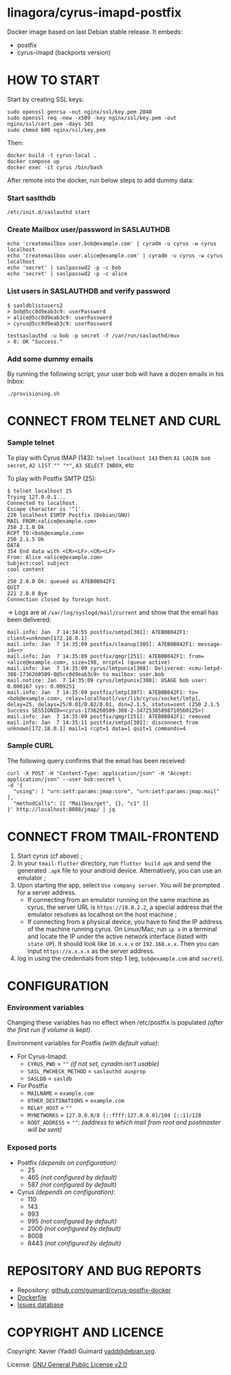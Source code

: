 # linagora/cyrus-imapd-postfix

Docker image based on last Debian stable release. It embeds:
 * postfix
 * cyrus-imapd (backports version)

# HOW TO START

Start by creating SSL keys:

```
sudo openssl genrsa -out nginx/ssl/key.pem 2048
sudo openssl req -new -x509 -key nginx/ssl/key.pem -out nginx/ssl/cert.pem -days 365
sudo chmod 600 nginx/ssl/key.pem
```

Then:


```
docker build -t cyrus-local .
docker compose up
docker exec -it cyrus /bin/bash
```
After remote into the docker, run below steps to add dummy data:
### Start saslthdb
```
/etc/init.d/saslauthd start
```
### Create Mailbox user/password in SASLAUTHDB
```
echo 'createmailbox user.bob@example.com' | cyradm -u cyrus -w cyrus localhost
echo 'createmailbox user.alice@example.com' | cyradm -u cyrus -w cyrus localhost
echo 'secret' | saslpasswd2 -p -c bob
echo 'secret' | saslpasswd2 -p -c alice
```
### List users in SASLAUTHDB and verify password
```
$ sasldblistusers2
> bob@5cc0d9eab3c9: userPassword
> alice@5cc0d9eab3c9: userPassword
> cyrus@5cc0d9eab3c9: userPassword
```
```
testsaslauthd -u bob -p secret -f /var/run/saslauthd/mux
> 0: OK "Success."
```

### Add some dummy emails
By running the following script, your user bob will have a dozen emails in his Inbox:
```
./provisioning.sh
```

# CONNECT FROM TELNET AND CURL
### Sample telnet
To play with Cyrus IMAP (143):
`telnet localhost 143` then `A1 LOGIN bob secret`, `A2 LIST "" "*"`, `A3 SELECT INBOX`, etc

To play with Postfix SMTP (25):
```
$ telnet localhost 25
Trying 127.0.0.1...
Connected to localhost.
Escape character is '^]'.
220 localhost ESMTP Postfix (Debian/GNU)
MAIL FROM:<alice@example.com>
250 2.1.0 Ok
RCPT TO:<bob@example.com>
250 2.1.5 Ok
DATA
354 End data with <CR><LF>.<CR><LF>
From: Alice <alice@example.com>
Subject:cool subject
cool content
.
250 2.0.0 Ok: queued as A7EB0B042F1
QUIT
221 2.0.0 Bye
Connection closed by foreign host.
```
-> Logs are at `/var/log/syslogd/mail/current` and show that the email has been delivered:
```
mail.info: Jan  7 14:34:55 postfix/smtpd[301]: A7EB0B042F1: client=unknown[172.18.0.1]
mail.info: Jan  7 14:35:09 postfix/cleanup[305]: A7EB0B042F1: message-id=<>
mail.info: Jan  7 14:35:09 postfix/qmgr[251]: A7EB0B042F1: from=<alice@example.com>, size=198, nrcpt=1 (queue active)
mail.info: Jan  7 14:35:09 cyrus/lmtpunix[308]: Delivered: <cmu-lmtpd-308-1736260509-0@5cc0d9eab3c9> to mailbox: user.bob
mail.notice: Jan  7 14:35:09 cyrus/lmtpunix[308]: USAGE bob user: 0.006167 sys: 0.009251
mail.info: Jan  7 14:35:09 postfix/lmtp[307]: A7EB0B042F1: to=<bob@example.com>, relay=localhost[/var/lib/cyrus/socket/lmtp], delay=25, delays=25/0.01/0.02/0.01, dsn=2.1.5, status=sent (250 2.1.5 Success SESSIONID=<cyrus-1736260509-308-2-14725385898710560125>)
mail.info: Jan  7 14:35:09 postfix/qmgr[251]: A7EB0B042F1: removed
mail.info: Jan  7 14:35:11 postfix/smtpd[301]: disconnect from unknown[172.18.0.1] mail=1 rcpt=1 data=1 quit=1 commands=4
```

### Sample CURL
The following query confirms that the email has been received:
```
curl -X POST -H "Content-Type: application/json" -H "Accept: application/json" --user bob:secret \
-d '{
  "using": [ "urn:ietf:params:jmap:core", "urn:ietf:params:jmap:mail" ],
  "methodCalls": [[ "Mailbox/get", {}, "c1" ]]
}' http://localhost:8008/jmap/ | jq
```

# CONNECT FROM TMAIL-FRONTEND
1. Start cyrus (cf above) ;
2. In your `tmail-flutter` directory, run `flutter build apk` and send the generated `.apk` file to your android device. Alternatively, you can use an emulator ;
3. Upon starting the app, select `Use company server`. You will be prompted for a server address.
   - If connecting from an emulator running on the same machine as cyrus, the server URL is `https://10.0.2.2`, a special address that the emulator resolves as localhost on the host machine ;
   - If connecting from a physical device, you have to find the IP address of the machine running cyrus. On Linux/Mac, run `ip a` in a terminal and locate the IP under the active network interface (listed with `state UP`). It should look like `10.x.x.x` or `192.168.x.x`. Then you can input `https://x.x.x.x` as the server address.
4. log in using the credentials from step 1 (eg, `bob@example.com` and `secret`).

# CONFIGURATION
### Environment variables

Changing these variables has no effect when /etc/postfix is populated
_(after the first run if volume is kept)_.

Environment variables for Postfix _(with default value)_:

* For Cyrus-Imapd:
  * `CYRUS_PWD` = `""` _(if not set, cyradm isn't usable)_
  * `SASL_PWCHECK_METHOD` = `saslauthd auxprop`
  * `SASLDB` = `sasldb`
* For Postfix
  * `MAILNAME` = `example.com`
  * `OTHER_DESTINATIONS` = `example.com`
  * `RELAY_HOST` = `""`
  * `MYNETWORKS` = `127.0.0.0/8 [::ffff:127.0.0.0]/104 [::1]/128`
  * `ROOT_ADDRESS` = `""`: _(address to which mail from root and postmaster will be sent)_

### Exposed ports

* Postfix _(depends on configuration)_:
  * 25
  * 465 _(not configured by default)_
  * 587 _(not configured by default)_
* Cyrus _(depends on configuration)_:
  * 110
  * 143
  * 993
  * 995 _(not configured by default)_
  * 2000 _(not configured by default)_
  * 8008
  * 8443 _(not configured by default)_

# REPOSITORY AND BUG REPORTS

* Repository: [github.com/guimard/cyrus-postfix-docker](https://github.com/guimard/cyrus-postfix-docker)
* [Dockerfile](https://github.com/guimard/cyrus-postfix-docker/blob/master/Dockerfile)
* [Issues database](https://github.com/guimard/cyrus-postfix-docker/issues)

# COPYRIGHT AND LICENCE

Copyright: Xavier (Yadd) Guimard <yadd@debian.org>.

License: [GNU General Public License v2.0](https://github.com/guimard/cyrus-postfix-docker/blob/master/LICENSE)
